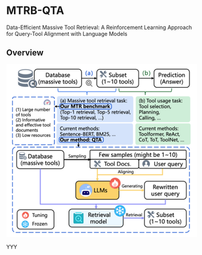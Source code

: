 # MTRB-QTA

Data-Efficient Massive Tool Retrieval: A Reinforcement Learning Approach for Query-Tool Alignment with Language Models

## Overview

![Logo](./Images/Background.jpg)

YYY

